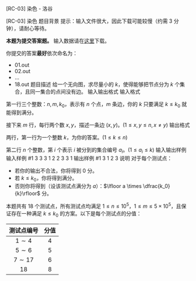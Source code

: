 



[RC-03] 染色 - 洛谷














[RC-03] 染色
题目背景
提示：输入文件很大，因此下载可能较慢（约需 3 分钟），请耐心等待。

**本题为提交答案题。** 输入数据请在[这里](http://119.27.163.117/images/files/input.zip)下载。

你提交的答案**最好**依次命名为：

- 01.out
- 02.out
- $\dots$
- 18.out
题目描述
给一个无向图，求尽量小的 $k$，使得能够把节点分为 $k$ 个集合，且同一集合的点间没有边。
输入输出格式
输入格式

第一行三个整数：$n,m,k_0$，表示有 $n$ 个点，$m$ 条边，你的 $k$ 只要满足 $k\le k_0$ 就能得到满分。

接下来 $m$ 行，每行两个数 $x,y$，描述一条边 $(x,y)$。$(1\le x,y\le n,x\ne y)$
输出格式

两行，第一行为一个整数 $k$，为你的答案。$(1\le k\le n)$

第二行 $n$ 个整数，第 $i$ 个表示 $i$ 被分到的集合编号 $a_i$。$(1\le a_i\le k)$
输入输出样例
输入样例 #1
3 3 3
1 2
2 3
3 1
输出样例 #1
3
1 2 3
说明
对于每个测试点：

- 若你的输出不合法，你将得到 $0$ 分。
- 若 $k\le k_0$，你将得到满分。
- 否则你将得到（设该测试点满分为 $a$）：$\lfloor a \times \dfrac{k_0}{k}\rfloor$ 分。

本题共有 $18$ 个测试点，所有测试点均满足 $1\le n\le 10^5$，$1\le m\le 5\times 10^5$，且保证存在一种满足 $k\le k_0$ 的方案。以下是每个测试点的分值：

| 测试点编号 | 分值 |
| :----------: | :----------: |
| $1\sim 4$ | $4$ |
| $5\sim 6$ | $5$ |
| $7\sim 17$ | $6$ |
| $18$ | $8$ |






